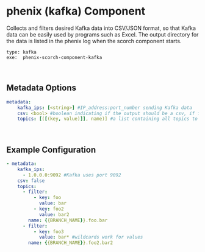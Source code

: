 # phenix (kafka) Component
Collects and filters desired Kafka data into CSV/JSON format, so that Kafka data can be easily used by programs such as Excel. The output directory for the data is listed in the phenix log when the scorch component starts.

```
type: kafka
exe:  phenix-scorch-component-kafka
```
<br />

## Metadata Options

```yaml
metadata:
    kafka_ips: [<string>] #IP_address:port_number sending Kafka data
    csv: <bool> #boolean indicating if the output should be a csv, if false we return a JSON file
    topics: [([(key, value)]], name)] #a list containing all topics to subscribe to and key value pairs to filter by (see yaml example for formatting)
```
<br />

## Example Configuration

```yaml
- metadata:
    kafka_ips:
      - 1.0.0.0:9092 #Kafka uses port 9092
    csv: false
    topics:
      - filter:
          - key: foo
            value: bar
          - key: foo2
            value: bar2
        name: {{BRANCH_NAME}}.foo.bar
      - filter:
          - key: foo3
            value: bar* #wildcards work for values
        name: {{BRANCH_NAME}}.foo2.bar2
```